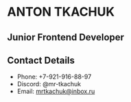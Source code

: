 # ANTON TKACHUK
## Junior Frontend Developer

## Contact Details
* Phone: +7-921-916-88-97
* Discord: @mr-tkachuk
* Email: mrtkachuk@inbox.ru